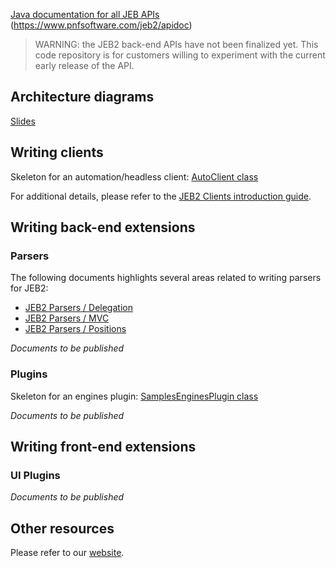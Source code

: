 [Java documentation for all JEB APIs](https://www.pnfsoftware.com/jeb2/apidoc) (https://www.pnfsoftware.com/jeb2/apidoc)
> WARNING: the JEB2 back-end APIs have not been finalized yet. This code repository is for customers willing to experiment with the current early release of the API.

## Architecture diagrams

[Slides](https://docs.google.com/presentation/d/1kU_ko8e8WlUH4dkXZguJ0Ke2ZfwUZV4JV01D7cChgIc/pub)

## Writing clients

Skeleton for an automation/headless client: [AutoClient class](https://github.com/pnfsoftware/jeb2-samplecode/blob/master/src/com/pnf/jebauto/AutoClient.java)

For additional details, please refer to the [JEB2 Clients introduction guide](https://docs.google.com/document/d/1WB49DUmVlKX1qt9O3XyI3UZcXE4y_rTflbUqnAnKjWM/pub).

## Writing back-end extensions

### Parsers

The following documents highlights several areas related to writing parsers for JEB2:
- [JEB2 Parsers / Delegation](https://docs.google.com/document/d/1f9-gXVNhRixKUr02YzB4dttVJIqZefsms-EOVmazLjU/pub)
- [JEB2 Parsers / MVC](https://docs.google.com/document/d/1PFCD1GgFrRgs-XqCGUyLcrGVenCPq8Ab7DPBaJodXeM/pub)
- [JEB2 Parsers / Positions](https://docs.google.com/document/d/19WDsGf2NbJmKLYC6iE7MT5P9nUJvAOLdGhPsuMeM104/pub)

*Documents to be published*

### Plugins

Skeleton for an engines plugin: [SamplesEnginesPlugin class](https://github.com/pnfsoftware/jeb2-samplecode/blob/master/src/com/pnf/plugintest/SampleEnginesPlugin.java)

*Documents to be published*

## Writing front-end extensions

### UI Plugins

*Documents to be published*

## Other resources

Please refer to our [website](https://www.pnfsoftware.com/resources).
